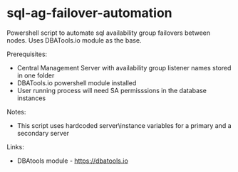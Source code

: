 # sql-ag-failover-automation
Powershell script to automate sql availability group failovers between nodes. Uses DBATools.io module as the base.

Prerequisites:
* Central Management Server with availability group listener names stored in one folder
* DBATools.io powershell module installed
* User running process will need SA permisssions in the database instances

Notes:
* This script uses hardcoded server\instance variables for a primary and a secondary server

Links:
* DBAtools module - https://dbatools.io

